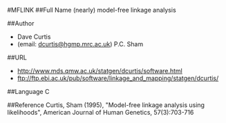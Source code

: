 #MFLINK
##Full Name
(nearly) model-free linkage analysis

##Author
* Dave Curtis
* (email: dcurtis@hgmp.mrc.ac.uk) P.C. Sham

##URL
* http://www.mds.qmw.ac.uk/statgen/dcurtis/software.html
* ftp://ftp.ebi.ac.uk/pub/software/linkage_and_mapping/statgen/dcurtis/

##Language
C

##Reference
Curtis, Sham (1995), "Model-free linkage analysis using likelihoods", American Journal of Human Genetics, 57(3):703-716

